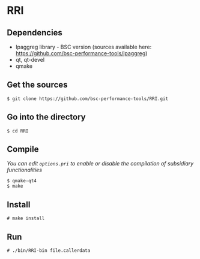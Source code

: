 # RRI

## Dependencies

- lpaggreg library - BSC version (sources available here: https://github.com/bsc-performance-tools/lpaggreg)
- qt, qt-devel
- qmake

## Get the sources

    $ git clone https://github.com/bsc-performance-tools/RRI.git

## Go into the directory

    $ cd RRI

## Compile

*You can edit `options.pri` to enable or disable the compilation of subsidiary functionalities*

    $ qmake-qt4
    $ make

## Install

    # make install

## Run

    # ./bin/RRI-bin file.callerdata
